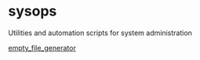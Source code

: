 # sysops
Utilities and automation scripts for system administration

[empty_file_generator](empty_file_generator)
